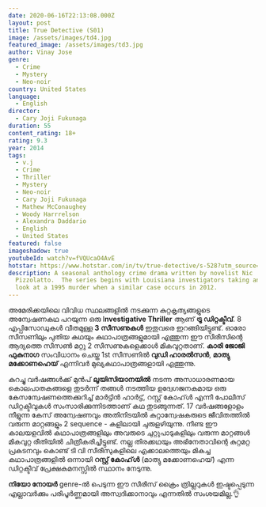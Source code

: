 ```yaml
---
date: 2020-06-16T22:13:08.000Z
layout: post
title: True Detective (S01)
image: /assets/images/td4.jpg
featured_image: /assets/images/td3.jpg
author: Vinay Jose
genre:
  - Crime
  - Mystery
  - Neo-noir
country: United States
language:
  - English
director:
  - Cary Joji Fukunaga
duration: 55
content_rating: 18+
rating: 9.3
year: 2014
tags:
  - v.j
  - Crime
  - Thriller
  - Mystery
  - Neo-noir
  - Cary Joji Fukunaga
  - Mathew McConaughey
  - Woody Harrrelson
  - Alexandra Daddario
  - English
  - United States
featured: false
imageshadow: true
youtubeId: watch?v=fVQUcaO4AvE
hotstar: https://www.hotstar.com/in/tv/true-detective/s-528?utm_source=gwa
description: A seasonal anthology crime drama written by novelist Nic
  Pizzolatto.  The series begins with Louisiana investigators taking another
  look at a 1995 murder when a similar case occurs in 2012.
---
```

 അമേരിക്കയിലെ വിവിധ സ്ഥലങ്ങളിൽ നടക്കുന്ന കുറ്റകൃത്യങ്ങളുടെ അന്വേഷണകഥ പറയുന്ന ഒരു I**nvestigative Thriller** ആണ് **ട്രൂ ഡിറ്റക്ടീവ്**. 8 എപ്പിസോഡുകൾ വീതമുള്ള **3 സീസണുകൾ** ഇതുവരെ ഇറങ്ങിയിട്ടുണ്ട്. ഓരോ സീസണിലും പുതിയ കഥയും കഥാപാത്രങ്ങളുമായി എത്തുന്ന  ഈ സീരീസിന്റെ ആദ്യത്തെ സീസൺ മറ്റു 2 സീസണുകളെക്കാൾ മികവുറ്റതാണ്.  **കാരി ജോജി ഫുകുനാഗ** സംവിധാനം ചെയ്ത 1st സീസണിൽ **വുഡി ഹാരൽസൻ**, **മാത്യു മക്കോണഹെയ്** എന്നിവർ മുഖ്യകഥാപാത്രങ്ങളായി എത്തുന്നു. 

കുറച്ചു വർഷങ്ങൾക്ക് മുൻപ് **ലൂയിസിയാനയിൽ** നടന്ന അസാധാരണമായ കൊലപാതകങ്ങളെ തുടർന്ന് തങ്ങൾ നടത്തിയ ഉദ്വേഗജനകമായ ഒരു കേസന്വേഷണത്തെക്കുറിച്ച് മാർട്ടിൻ ഹാർട്ട്, റസ്റ്റ്‌ കോഹ്‌ൾ എന്നീ പോലീസ് ഡിറ്റക്ടീവുകൾ സംസാരിക്കുന്നിടത്താണ് കഥ തുടങ്ങുന്നത്. 17 വർഷങ്ങളോളം നീളുന്ന കേസ് അന്വേഷണവും അതിനിടയിൽ കുറ്റാന്വേഷകരുടെ ജീവിതത്തിൽ വരുന്ന മാറ്റങ്ങളും 2  sequence - കളിലായി ചുരുളഴിയുന്നു. നീണ്ട ഈ കാലയളവിൽ കഥാപാത്രങ്ങളിലും അവരുടെ ചുറ്റുപാടുകളിലും വരുന്ന മാറ്റങ്ങൾ മികവുറ്റ രീതിയിൽ ചിത്രീകരിച്ചിട്ടുണ്ട്. നല്ല തിരക്കഥയും അഭിനേതാവിന്റെ കുറ്റമറ്റ പ്രകടനവും കൊണ്ട് ടി വി സീരീസുകളിലെ എക്കാലത്തെയും മികച്ച കഥാപാത്രങ്ങളിൽ ഒന്നായി **റസ്റ്റ് കോഹ്‌ൾ** (മാത്യു മക്കോണഹെയ്‍) എന്ന ഡിറ്റക്ടീവ് പ്രേക്ഷകമനസ്സിൽ സ്ഥാനം നേടുന്നു.  

**നിയോ നോയർ** genre-ൽ പെടുന്ന ഈ സീരീസ് ക്രൈം ത്രില്ലറുകൾ ഇഷ്ടപ്പെടുന്ന എല്ലാവർക്കും പരിപൂർണ്ണമായി അസ്വദിക്കാനാവും എന്നതിൽ സംശയമില്ല.👌